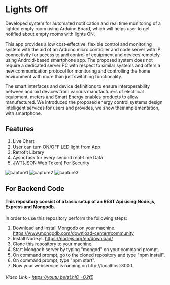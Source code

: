 # Lights Off

Developed system for automated notification and real time monitoring of a lighted empty room using Arduino Board, which will helps user to get notified about empty rooms with lights ON.

This app provides a low cost-effective, flexible control and monitoring system with the aid of an Arduino micro controller and node server with IP connectivity for access to and control of equipment and devices remotely using Android-based smartphone app. The proposed system does not require a dedicated server PC with respect to similar systems and offers a new communication protocol for monitoring and controlling the home environment with more than just switching functionality. 

The smart interfaces and device definitions to ensure interoperability between android devices from various manufacturers of electrical equipment, meters and Smart Energy enables products to allow manufactured. We introduced the proposed energy control systems design intelligent services for users and provides, we show their implementation, with smartphone.


## Features
1. Live Chart <br>
2. User can turn ON/OFF LED light from App <br>
3. Retrofit Library <br>
4. AysncTask for every second real-time Data <br>
5. JWT(JSON Web Token) For Security<br>

![capture1](https://user-images.githubusercontent.com/21271724/34124912-80af03ac-e3e9-11e7-9f40-4e876ce31ade.PNG)   ![capture2](https://user-images.githubusercontent.com/21271724/34124926-8d6b272e-e3e9-11e7-8219-86da418db3cd.PNG)
![capture3](https://user-images.githubusercontent.com/21271724/34124935-913285c8-e3e9-11e7-8057-1fef84ffc834.PNG)

## For Backend Code

#### This repository consist of a basic setup of an REST Api using Node.js, Express and Mongodb.

In order to use this repository perform the following steps:

1. Download and Install Mongodb on your machine. https://www.mongodb.com/download-center#community
2. Install Node.js. https://nodejs.org/en/download/
3. Clone this repository to your machine.
4. Start Mongodb server by typing "mongod" on your command prompt.
5. On command prompt, go to the cloned repository and type "npm install".
6. On command prompt, type "npm start".
7. Now your webservice is running on http://localhost:3000.

###### Video Link - https://youtu.be/zLhIC_-O2fE



